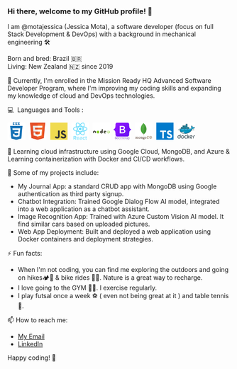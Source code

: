 ### Hi there, welcome to my GitHub profile! 👋 

I am @motajessica (Jessica Mota), a software developer (focus on full Stack Development & DevOps) with a background in mechanical engineering 🛠 
 
Born and bred: Brazil 🇧🇷  
Living: New Zealand 🇳🇿 since 2019

🔭 Currently, I'm enrolled in the Mission Ready HQ Advanced Software Developer Program, where I'm improving my coding skills and expanding my knowledge of cloud and DevOps technologies.

💻 &nbsp;Languages and Tools :

<img src="https://github.com/devicons/devicon/blob/master/icons/css3/css3-plain-wordmark.svg"  title="CSS3" alt="CSS" width="40" height="40"/>&nbsp;
<img src="https://github.com/devicons/devicon/blob/master/icons/html5/html5-original.svg" title="HTML5" alt="HTML" width="40" height="40"/>&nbsp;
<img src="https://github.com/devicons/devicon/blob/master/icons/javascript/javascript-original.svg" title="JavaScript" alt="JavaScript" width="40" height="40"/>&nbsp;
<img src="https://github.com/devicons/devicon/blob/master/icons/react/react-original-wordmark.svg" title="React" alt="React" width="40" height="40"/>&nbsp;
<img src="https://github.com/devicons/devicon/blob/master/icons/nodejs/nodejs-original-wordmark.svg" title="NodeJS" alt="NodeJS" width="40" height="40"/>&nbsp;
<img src="https://github.com/devicons/devicon/blob/master/icons/bootstrap/bootstrap-original-wordmark.svg" title="Bootstrap" alt="Bootstrap" width="40" height="40"/>&nbsp;
<img src="https://github.com/devicons/devicon/blob/master/icons/mongodb/mongodb-original-wordmark.svg" title="Bootstrap" alt="Bootstrap" width="40" height="40"/>&nbsp;
<img src="https://github.com/devicons/devicon/blob/master/icons/typescript/typescript-original.svg" title="Bootstrap" alt="Bootstrap" width="40" height="40"/>&nbsp;
<img src="https://github.com/devicons/devicon/blob/master/icons/docker/docker-original-wordmark.svg" title="Bootstrap" alt="Bootstrap" width="40" height="40"/>&nbsp;

🌱 Learning cloud infrastructure using Google Cloud, MongoDB, and Azure & Learning containerization with Docker and CI/CD workflows.

🚀 Some of my projects include:
* My Journal App: a standard CRUD app with MongoDB using Google authentication as third party signup.  
* Chatbot Integration: Trained Google Dialog Flow AI model, integrated into a web application as a chatbot assistant.  
* Image Recognition App: Trained with Azure Custom Vision AI model. It find similar cars based on uploaded pictures.
*  Web App Deployment: Built and deployed a web application using Docker containers and deployment strategies.

⚡ Fun facts: 
* When I'm not coding, you can find me exploring the outdoors and going on hikes🏕🥾 & bike rides 🚴‍♀️. Nature is a great way to recharge.
* I love going to the GYM 🏋️‍♀️. I exercise regularly.
* I play futsal once a week ⚽ ( even not being great at it ) and table tennis 🏓.

📫 How to reach me: 
* [My Email](motajessicaa@gmail.com)
* [LinkedIn](https://www.linkedin.com/in/jessica-mota-106b501a4/)

Happy coding! 🚀
